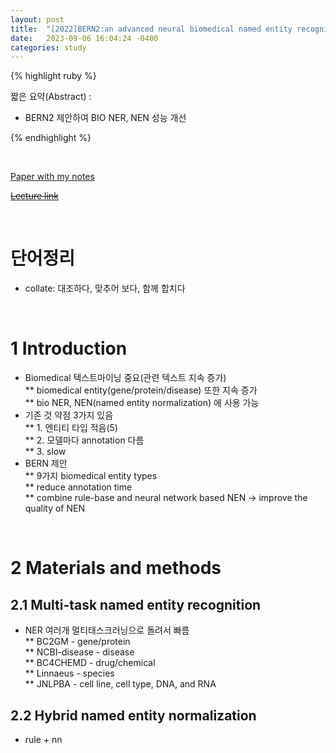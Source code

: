 ```yaml
---
layout: post
title:  "[2022]BERN2:an advanced neural biomedical named entity recognition and normalization tool"
date:   2023-09-06 16:04:24 -0400
categories: study
---
```







{% highlight ruby %}


짧은 요약(Abstract) :   
* BERN2 제안하여 BIO NER, NEN 성능 개선  


{% endhighlight %}  

<br/>


[Paper with my notes](https://drive.google.com/drive/folders/1qHYmwQ7ZBpswo2YlM3QHav_ot0aB1xUL?usp=sharing)  


[~~Lecture link~~]()  

<br/>

# 단어정리  
* collate: 대조하다, 맞추어 보다, 함께 합치다    







<br/>

# 1 Introduction  
* Biomedical 텍스트마이닝 중요(관련 텍스트 지속 증가)  
** biomedical entity(gene/protein/disease) 또한 지속 증가  
** bio NER, NEN(named entity normalization) 에 사용 가능  
* 기존 것 약점 3가지 있음  
** 1. 엔티티 타입 적음(5)  
** 2. 모델마다 annotation 다름  
** 3. slow  
* BERN 제안  
** 9가지 biomedical entity types  
** reduce annotation time   
** combine rule-base and neural network based NEN -> improve the quality of NEN  
</br>

# 2 Materials and methods  
## 2.1 Multi-task named entity recognition  
* NER 여러개 멀티태스크러닝으로 돌려서 빠름  
** BC2GM - gene/protein   
** NCBI-disease - disease  
** BC4CHEMD - drug/chemical  
** Linnaeus - species  
** JNLPBA - cell line, cell type, DNA, and RNA  


## 2.2 Hybrid named entity normalization  
* rule + nn  

